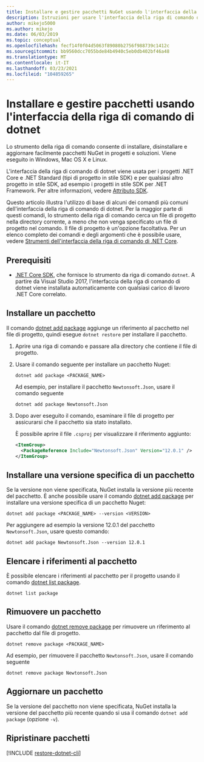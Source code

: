 ```yaml
---
title: Installare e gestire pacchetti NuGet usando l'interfaccia della riga di comando di dotnet
description: Istruzioni per usare l'interfaccia della riga di comando di dotnet insieme a pacchetti NuGet.
author: mikejo5000
ms.author: mikejo
ms.date: 06/03/2019
ms.topic: conceptual
ms.openlocfilehash: fecf14f0f04d5063f89080b2756f988739c1412c
ms.sourcegitcommit: bb9560dcc7055bde84b4940c5eb0db402bf46a48
ms.translationtype: MT
ms.contentlocale: it-IT
ms.lasthandoff: 03/23/2021
ms.locfileid: "104859265"
---
```

# <a name="install-and-manage-packages-using-the-dotnet-cli"></a>Installare e gestire pacchetti usando l'interfaccia della riga di comando di dotnet

Lo strumento della riga di comando consente di installare, disinstallare e aggiornare facilmente pacchetti NuGet in progetti e soluzioni. Viene eseguito in Windows, Mac OS X e Linux.

L'interfaccia della riga di comando di dotnet viene usata per i progetti .NET Core e .NET Standard (tipi di progetto in stile SDK) e per qualsiasi altro progetto in stile SDK, ad esempio i progetti in stile SDK per .NET Framework. Per altre informazioni, vedere [Attributo SDK](/dotnet/core/tools/csproj#additions).

Questo articolo illustra l'utilizzo di base di alcuni dei comandi più comuni dell'interfaccia della riga di comando di dotnet. Per la maggior parte di questi comandi, lo strumento della riga di comando cerca un file di progetto nella directory corrente, a meno che non venga specificato un file di progetto nel comando. Il file di progetto è un'opzione facoltativa. Per un elenco completo dei comandi e degli argomenti che è possibile usare, vedere [Strumenti dell'interfaccia della riga di comando di .NET Core](../reference/dotnet-commands.md).

## <a name="prerequisites"></a>Prerequisiti

- [.NET Core SDK](https://www.microsoft.com/net/download/), che fornisce lo strumento da riga di comando `dotnet`. A partire da Visual Studio 2017, l'interfaccia della riga di comando di dotnet viene installata automaticamente con qualsiasi carico di lavoro .NET Core correlato.

## <a name="install-a-package"></a>Installare un pacchetto

Il comando [dotnet add package](/dotnet/core/tools/dotnet-add-package?tabs=netcore2x) aggiunge un riferimento al pacchetto nel file di progetto, quindi esegue `dotnet restore` per installare il pacchetto.

1. Aprire una riga di comando e passare alla directory che contiene il file di progetto.

2. Usare il comando seguente per installare un pacchetto Nuget:

    ```dotnetcli
    dotnet add package <PACKAGE_NAME>
    ```

    Ad esempio, per installare il pacchetto `Newtonsoft.Json`, usare il comando seguente

    ```dotnetcli
    dotnet add package Newtonsoft.Json
    ```

3. Dopo aver eseguito il comando, esaminare il file di progetto per assicurarsi che il pacchetto sia stato installato.

   È possibile aprire il file `.csproj` per visualizzare il riferimento aggiunto:

    ```xml
    <ItemGroup>
      <PackageReference Include="Newtonsoft.Json" Version="12.0.1" />
    </ItemGroup>
    ```

## <a name="install-a-specific-version-of-a-package"></a>Installare una versione specifica di un pacchetto

Se la versione non viene specificata, NuGet installa la versione più recente del pacchetto. È anche possibile usare il comando [dotnet add package](/dotnet/core/tools/dotnet-add-package?tabs=netcore2x) per installare una versione specifica di un pacchetto Nuget:

```dotnetcli
dotnet add package <PACKAGE_NAME> --version <VERSION>
```

Per aggiungere ad esempio la versione 12.0.1 del pacchetto `Newtonsoft.Json`, usare questo comando:

```dotnetcli
dotnet add package Newtonsoft.Json --version 12.0.1
```

## <a name="list-package-references"></a>Elencare i riferimenti al pacchetto

È possibile elencare i riferimenti al pacchetto per il progetto usando il comando [dotnet list package](/dotnet/core/tools/dotnet-list-package?tabs=netcore2x).

```dotnetcli
dotnet list package
```

## <a name="remove-a-package"></a>Rimuovere un pacchetto

Usare il comando [dotnet remove package](/dotnet/core/tools/dotnet-remove-package?tabs=netcore2x) per rimuovere un riferimento al pacchetto dal file di progetto.

```dotnetcli
dotnet remove package <PACKAGE_NAME>
```

Ad esempio, per rimuovere il pacchetto `Newtonsoft.Json`, usare il comando seguente

```dotnetcli
dotnet remove package Newtonsoft.Json
```

## <a name="update-a-package"></a>Aggiornare un pacchetto

Se la versione del pacchetto non viene specificata, NuGet installa la versione del pacchetto più recente quando si usa il comando `dotnet add package` (opzione `-v`).

## <a name="restore-packages"></a>Ripristinare pacchetti

[!INCLUDE [restore-dotnet-cli](includes/restore-dotnet-cli.md)]
